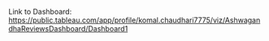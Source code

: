 Link to Dashboard: https://public.tableau.com/app/profile/komal.chaudhari7775/viz/AshwagandhaReviewsDashboard/Dashboard1
